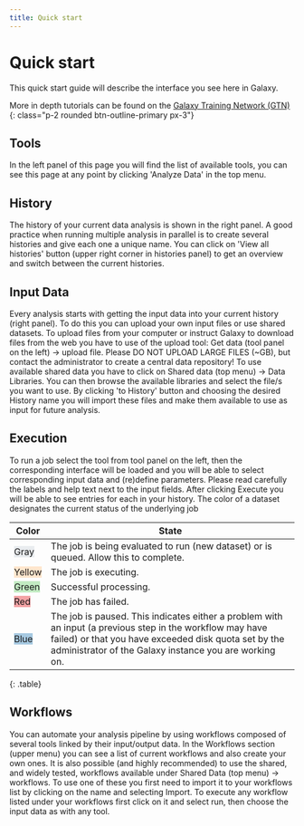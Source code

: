 ```yaml
---
title: Quick start
---
```


# Quick start

This quick start guide will describe the interface you see here in Galaxy. 

More in depth tutorials can be found on the [<i class="fa-solid fa-graduation-cap me-2"></i>Galaxy Training Network (GTN)<i class="fa-solid fa-arrow-up-right-from-square ms-2 fa-sm"></i>](https://training.galaxyproject.org){: class="p-2 rounded btn-outline-primary px-3"}

## Tools

In the left panel of this page you will find the list of available tools, you can see this page at any point by clicking 'Analyze Data' in the top menu.

## History

The history of your current data analysis is shown in the right panel. A good practice when running multiple analysis in parallel is to create several histories and give each one a unique name.
You can click on 'View all histories' button (upper right corner in histories panel) to get an overview and switch between the current histories.

## Input Data

Every analysis starts with getting the input data into your current history (right panel). To do this you can upload your own input files or use shared datasets.
To upload files from your computer or instruct Galaxy to download files from the web you have to use of the upload tool: Get data (tool panel on the left) → upload file. Please DO NOT UPLOAD LARGE FILES (~GB), but contact the administrator to create a central data repository!
To use available shared data you have to click on Shared data (top menu) → Data Libraries. You can then browse the available libraries and select the file/s you want to use. By clicking 'to History' button and choosing the desired History name you will import these files and make them available to use as input for future analysis.

## Execution

To run a job select the tool from tool panel on the left, then the corresponding interface will be loaded and you will be able to select corresponding input data and (re)define parameters.
Please read carefully the labels and help text next to the input fields. After clicking Execute you will be able to see entries for each  in your history.
The color of a dataset designates the current status of the underlying job

Color                                     | State
---                                       | ---
<span class="p-2 rounded" style="background-color: #e9ecef">Gray</span>     | The job is being evaluated to run (new dataset) or is queued. Allow this to complete.
<span class="p-2 rounded" style="background-color: #ffe6cd">Yellow</span> | The job is executing.
<span class="p-2 rounded" style="background-color: #c2ebc2">Green</span>   | Successful processing.
<span class="p-2 rounded" style="background-color: #f4a3a5">Red</span>       | The job has failed.
<span class="p-2 rounded" style="background-color: #a6c9e1">Blue</span>     | The job is paused. This indicates either a problem with an input (a previous step in the workflow may have failed) or that you have exceeded disk quota set by the administrator of the Galaxy instance you are working on.
{: .table}

## Workflows

You can automate your analysis pipeline by using workflows composed of several tools linked by their input/output data. In the Workflows section (upper menu) you can see a list of current workflows and also create your own ones.
It is also possible (and highly recommended) to use the shared, and widely tested, workflows available under Shared Data (top menu) → workflows. To use one of these you first need to import it to your workflows list by clicking on the name and selecting Import. To execute any workflow listed under your workflows first click on it and select run, then choose the input data as with any tool.

